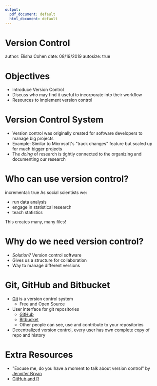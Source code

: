 ```yaml
---
output:
  pdf_document: default
  html_document: default
---
```

Version Control
========================================================
author: Elisha Cohen
date: 08/19/2019
autosize: true

Objectives
========================================================

- Introduce Version Control
- Discuss who may find it useful to incorporate into their workflow
- Resources to implement version control


Version Control System
========================================================

- Version control was originally created for software developers to manage big projects
- Example: Similar to Microsoft's "track changes" feature but scaled up for much bigger projects
- The *doing* of research is tightly connected to the organizing and documenting our research

Who can use version control?
========================================================
incremental: true
As social scientists we:

- run data analysis
- engage in statistical research
- teach statistics

This creates many, many files!

Why do we need version control?
========================================================
- *Solution?* Version control software
- Gives us a structure for collaboration
- Way to manage different versions

Git, GitHub and Bitbucket
========================================================

- [Git](https://git-scm.com/) is a version control system 
  - Free and Open Source
- User interface for git repositories
  - [GitHub](https://github.com/)
  - [Bitbucket](https://bitbucket.org/)
  - Other people can see, use and contribute to your repositories
- Decentralized version control, every user has own complete copy of repo and history

Extra Resources
========================================================
- "Excuse me, do you have a moment to talk about version control" by [Jennifer Bryan](https://peerj.com/preprints/3159.pdf)
 - [GitHub and R](https://happygitwithr.com/index.html)

